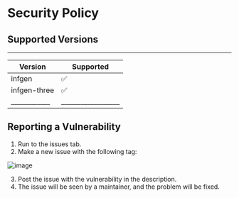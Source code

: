 # Security Policy

## Supported Versions
__________________________________
| Version    | Supported         |
| -------    | ------------------|
|   infgen   | :white_check_mark:|
|infgen-three| :white_check_mark:|
|____________| __________________|

## Reporting a Vulnerability

1. Run to the issues tab.
2. Make a new issue with the following tag: 


![image](https://user-images.githubusercontent.com/74598401/124807958-fb003b80-df7b-11eb-9339-578b07ad4bac.png)


3. Post the issue with the vulnerability in the description.
4. The issue will be seen by a maintainer, and the problem will be fixed.
